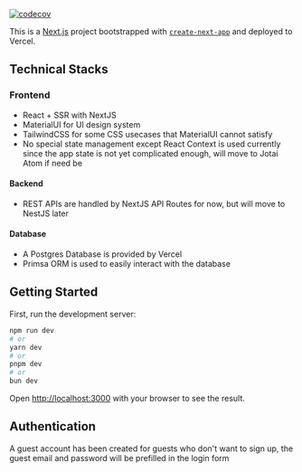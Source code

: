 [![codecov](https://codecov.io/github/basdnguyen/petbook/graph/badge.svg?token=A0LEUZIB1O)](https://codecov.io/github/basdnguyen/petbook)

This is a [Next.js](https://nextjs.org/) project bootstrapped with [`create-next-app`](https://github.com/vercel/next.js/tree/canary/packages/create-next-app) and deployed to Vercel.

## Technical Stacks
### Frontend
* React + SSR with NextJS
* MaterialUI for UI design system
* TailwindCSS for some CSS usecases that MaterialUI cannot satisfy
* No special state management except React Context is used currently since the app state is not yet complicated enough, will move to Jotai Atom if need be

#### Backend
* REST APIs are handled by NextJS API Routes for now, but will move to NestJS later

#### Database
* A Postgres Database is provided by Vercel
* Primsa ORM is used to easily interact with the database

## Getting Started

First, run the development server:

```bash
npm run dev
# or
yarn dev
# or
pnpm dev
# or
bun dev
```

Open [http://localhost:3000](http://localhost:3000) with your browser to see the result.

## Authentication
A guest account has been created for guests who don't want to sign up, the guest email and password will be prefilled in the login form
